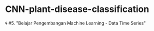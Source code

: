 # CNN-plant-disease-classification
🌀 #5. "Belajar Pengembangan Machine Learning - Data Time Series"
